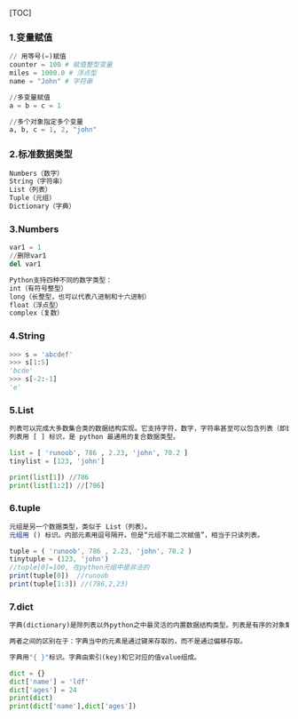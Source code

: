 [TOC]



### 1.变量赋值

```python
// 用等号(=)赋值
counter = 100 # 赋值整型变量
miles = 1000.0 # 浮点型
name = "John" # 字符串

//多变量赋值
a = b = c = 1

//多个对象指定多个变量
a, b, c = 1, 2, "john"

```

### 2.标准数据类型

```python
Numbers（数字）
String（字符串）
List（列表）
Tuple（元组）
Dictionary（字典）
```

### 3.Numbers

```python
var1 = 1
//删除var1
del var1

Python支持四种不同的数字类型：
int（有符号整型）
long（长整型，也可以代表八进制和十六进制）
float（浮点型）
complex（复数）
```

### 4.String

```python
>>> s = 'abcdef'
>>> s[1:5]
'bcde'
>>> s[-2:-1]
'e'
```

### 5.List

```python
列表可以完成大多数集合类的数据结构实现。它支持字符，数字，字符串甚至可以包含列表（即嵌套）。
列表用 [ ] 标识，是 python 最通用的复合数据类型。

list = [ 'runoob', 786 , 2.23, 'john', 70.2 ]
tinylist = [123, 'john']

print(list[1]) //786
print(list[1:2]) //[786]
```

### 6.tuple

```js
元组是另一个数据类型，类似于 List（列表）。
元组用 () 标识。内部元素用逗号隔开。但是“元组不能二次赋值”，相当于只读列表。

tuple = ( 'runoob', 786 , 2.23, 'john', 70.2 )
tinytuple = (123, 'john')
//tuple[0]=100, 在python元组中是非法的
print(tuple[0])  //runoob
print(tuple[1:3]) //(786,2,23)
```

### 7.dict

```python
字典(dictionary)是除列表以外python之中最灵活的内置数据结构类型。列表是有序的对象集合，字典是无序的对象集合。

两者之间的区别在于：字典当中的元素是通过键来存取的，而不是通过偏移存取。

字典用"{ }"标识。字典由索引(key)和它对应的值value组成。

dict = {}
dict['name'] = 'ldf'
dict['ages'] = 24
print(dict)
print(dict['name'],dict['ages'])
```

